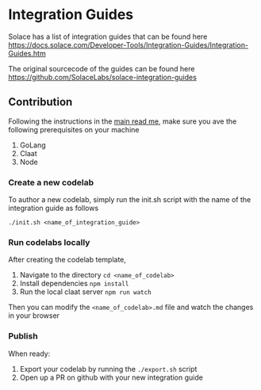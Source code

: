# Integration Guides
Solace has a list of integration guides that can be found here https://docs.solace.com/Developer-Tools/Integration-Guides/Integration-Guides.htm

The original sourcecode of the guides can be found here https://github.com/SolaceLabs/solace-integration-guides


## Contribution 

Following the instructions in the [main read me](../../README.md), make sure you ave the following prerequisites on your machine
1. GoLang
2. Claat  
1. Node


### Create a new codelab
To author a new codelab, simply run the init.sh script with the name of the integration guide as follows
```
./init.sh <name_of_integration_guide>
```

### Run codelabs locally
After creating the codelab template, 
1. Navigate to the directory `cd <name_of_codelab>`
1. Install dependencies `npm install`
1. Run the local claat server `npm run watch`

Then you can modify the `<name_of_codelab>.md` file and watch the changes in your browser

### Publish
When ready:
1. Export your codelab by running the `./export.sh` script
1. Open up a PR on github with your new integration guide
